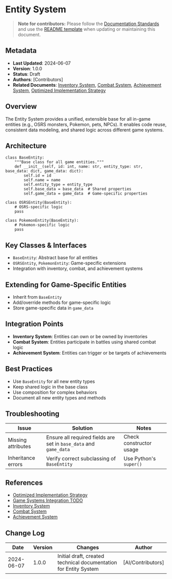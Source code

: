 # Entity System

> **Note for contributors:** Please follow the [Documentation Standards](../../guides/documentation/standards.md) and use the [README template](../../templates/README-template.md) when updating or maintaining this document.

## Metadata
- **Last Updated**: 2024-06-07
- **Version**: 1.0.0
- **Status**: Draft
- **Authors**: [Contributors]
- **Related Documents**: [Inventory System](../inventory/README.md), [Combat System](../combat/README.md), [Achievement System](../achievement/README.md), [Optimized Implementation Strategy](../../../notes/optimized_implementation.md)

## Overview

The Entity System provides a unified, extensible base for all in-game entities (e.g., OSRS monsters, Pokemon, pets, NPCs). It enables code reuse, consistent data modeling, and shared logic across different game systems.

## Architecture

```
class BaseEntity:
    """Base class for all game entities."""
    def __init__(self, id: int, name: str, entity_type: str, base_data: dict, game_data: dict):
        self.id = id
        self.name = name
        self.entity_type = entity_type
        self.base_data = base_data  # Shared properties
        self.game_data = game_data  # Game-specific properties

class OSRSEntity(BaseEntity):
    # OSRS-specific logic
    pass

class PokemonEntity(BaseEntity):
    # Pokemon-specific logic
    pass
```

## Key Classes & Interfaces
- `BaseEntity`: Abstract base for all entities
- `OSRSEntity`, `PokemonEntity`: Game-specific extensions
- Integration with inventory, combat, and achievement systems

## Extending for Game-Specific Entities
- Inherit from `BaseEntity`
- Add/override methods for game-specific logic
- Store game-specific data in `game_data`

## Integration Points
- **Inventory System**: Entities can own or be owned by inventories
- **Combat System**: Entities participate in battles using shared combat logic
- **Achievement System**: Entities can trigger or be targets of achievements

## Best Practices
- Use `BaseEntity` for all new entity types
- Keep shared logic in the base class
- Use composition for complex behaviors
- Document all new entity types and methods

## Troubleshooting
| Issue | Solution | Notes |
|-------|----------|-------|
| Missing attributes | Ensure all required fields are set in `base_data` and `game_data` | Check constructor usage |
| Inheritance errors | Verify correct subclassing of `BaseEntity` | Use Python's `super()` |

## References
- [Optimized Implementation Strategy](../../../notes/optimized_implementation.md)
- [Game Systems Integration TODO](../../../notes/game_systems_integration_todo.md)
- [Inventory System](../inventory/README.md)
- [Combat System](../combat/README.md)
- [Achievement System](../achievement/README.md)

## Change Log
| Date | Version | Changes | Author |
|------|---------|---------|--------|
| 2024-06-07 | 1.0.0 | Initial draft, created technical documentation for Entity System | [AI/Contributors] | 